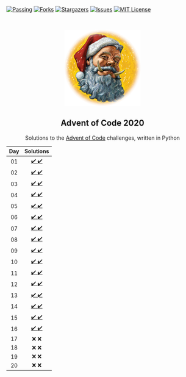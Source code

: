 <!--
*** Thanks for checking out the Best-README-Template. If you have a suggestion
*** that would make this better, please fork the repo and create a pull request
*** or simply open an issue with the tag "enhancement".
*** Thanks again! Now go create something AMAZING! :D
-->



<!-- PROJECT SHIELDS -->
<!--
*** I'm using markdown "reference style" links for readability.
*** Reference links are enclosed in brackets [ ] instead of parentheses ( ).
*** See the bottom of this document for the declaration of the reference variables
*** for contributors-url, forks-url, etc. This is an optional, concise syntax you may use.
*** https://www.markdownguide.org/basic-syntax/#reference-style-links
-->
[![Passing][build-shield]][build-url]
[![Forks][forks-shield]][forks-url]
[![Stargazers][stars-shield]][stars-url]
[![Issues][issues-shield]][issues-url]
[![MIT License][license-shield]][license-url]


<!-- PROJECT LOGO -->
<br />
<p align="center">
  <a href="https://github.com/rfrazier716/aoc_2020">
    <img src="images/hogfather.png" alt="Logo" width="200" height="200">
  </a>

  <h2 align="center">Advent of Code 2020</h2>

  <p align="center">
    Solutions to the <a href="https://adventofcode.com">Advent of Code</a> challenges, written in Python
    
  </p>
</p>


Day | Solutions    | 
:--:|:---------:|
01   | [:heavy_check_mark: :heavy_check_mark:][py-day1-url] |
02   | [:heavy_check_mark: :heavy_check_mark:][py-day2-url] |  
03   | [:heavy_check_mark: :heavy_check_mark:][py-day3-url] |   
04   | [:heavy_check_mark: :heavy_check_mark:][py-day4-url] |  
05   | [:heavy_check_mark: :heavy_check_mark:][py-day5-url] |  
06   | [:heavy_check_mark: :heavy_check_mark:][py-day6-url]|  
07   | [:heavy_check_mark: :heavy_check_mark:][py-day7-url] |   
08   | [:heavy_check_mark: :heavy_check_mark:][py-day8-url] |   
09   | [:heavy_check_mark: :heavy_check_mark:][py-day9-url] |   
10   | [:heavy_check_mark: :heavy_check_mark:][py-day10-url] |
11   | [:heavy_check_mark: :heavy_check_mark:][py-day11-url] |
12   | [:heavy_check_mark: :heavy_check_mark:][py-day12-url] |  
13   | [:heavy_check_mark: :heavy_check_mark:][py-day13-url]|   
14   | [:heavy_check_mark: :heavy_check_mark:][py-day14-url]|   
15   | [:heavy_check_mark: :heavy_check_mark:][py-day15-url]|   
16   | [:heavy_check_mark: :heavy_check_mark:][py-day16-url]|   
17   | :x: :x: |  
18   | :x: :x: |  
19   | :x: :x: |  
20   | :x: :x: |  

<!-- Links to Solution Days -->
[py-day1-url]: aoc2020/day1.py
[py-day2-url]: aoc2020/day2.py
[py-day3-url]: aoc2020/day3.py
[py-day4-url]: aoc2020/day4.py
[py-day5-url]: aoc2020/day5.py
[py-day6-url]: aoc2020/day6.py
[py-day7-url]: aoc2020/day7.py
[py-day8-url]: aoc2020/day8.py
[py-day9-url]: aoc2020/day9.py
[py-day10-url]: aoc2020/day10.py
[py-day11-url]: aoc2020/day11.py
[py-day12-url]: aoc2020/day12.py
[py-day13-url]: aoc2020/day13.py
[py-day14-url]: aoc2020/day14.py
[py-day15-url]: aoc2020/day15.py
[py-day16-url]: aoc2020/day16.py

<!-- PROJECT SHIELD Links -->
[build-shield]: https://circleci.com/gh/rfrazier716/aoc_2020.svg?style=shield
[build-url]: https://app.circleci.com/pipelines/github/rfrazier716/aoc_2020
[contributors-shield]: https://img.shields.io/github/contributors/rfrazier716/aoc_2020.svg
[contributors-url]: https://github.com/rfrazier716/aoc_2020/graphs/contributors
[forks-shield]: https://img.shields.io/github/forks/rfrazier716/aoc_2020.svg
[forks-url]: https://github.com/rfrazier716/aoc_2020/network/members
[stars-shield]: https://img.shields.io/github/stars/rfrazier716/aoc_2020.svg
[stars-url]: https://github.com/rfrazier716/aoc_2020/stargazers
[issues-shield]: https://img.shields.io/github/issues/rfrazier716/aoc_2020.svg
[issues-url]: https://github.com/rfrazier716/aoc_2020/issues
[license-shield]: https://img.shields.io/github/license/rfrazier716/aoc_2020.svg
[license-url]: https://github.com/rfrazier716/aoc_2020/blob/master/LICENSE.txt